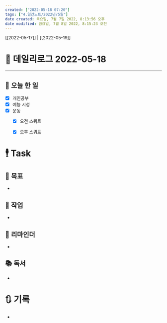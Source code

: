 ```yaml
---
created: ["2022-05-18 07:20"]
tags: ["4.일간노트/2022년/5월"]
date created: 목요일, 7월 7일 2022, 8:13:56 오후
date modified: 금요일, 7월 8일 2022, 8:15:23 오전
---
```


[[2022-05-17]] | [[2022-05-19]]

# 📅 데일리로그 2022-05-18

---
## 🔷 오늘 한 일
- [x] 개인공부
- [x] 예능 시청
- [x] 운동
	- [x] 오전 스쿼트
	- [x] 오후 스쿼트


# 🕴 Task
## 🎯 목표
- 

## 🚀 작업
- 

## 📕 리마인더
- 

## 📚 독서
- 

# 🔃 기록
- 